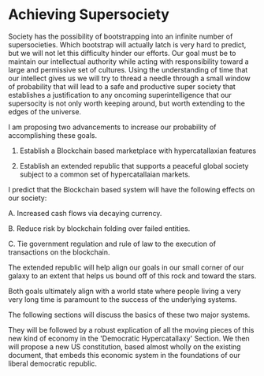 
# Achieving Supersociety

Society has the possibility of bootstrapping into an infinite number of supersocieties.  Which bootstrap will actually latch is very hard to predict, but we will not let this difficulty hinder our efforts.  Our goal must be to maintain our intellectual authority while acting with responsibility toward a large and permissive set of cultures.  Using the understanding of time that our intellect gives us we will try to thread a needle through a small window of probability that will lead to a safe and productive super society that establishes a justification to any oncoming superintelligence that our supersocity is not only worth keeping around, but worth extending to the edges of the universe.

I am proposing two advancements to increase our probability of accomplishing these goals.

1. Establish a Blockchain based marketplace with hypercatallaxian features

2. Establish an extended republic that supports a peaceful global society subject to a common set of hypercatallaian markets.

I predict that the Blockchain based system will have the following effects on our society:

A. Increased cash flows via decaying currency.

B. Reduce risk by blockchain folding over failed entities.

C. Tie government regulation and rule of law to the execution of transactions on the blockchain.

The extended republic will help align our goals in our small corner of our galaxy to an extent that helps us bound off of this rock and toward the stars.

Both goals ultimately align with a world state where people living a very very long time is paramount to the success of the underlying systems. 

The following sections will discuss the basics of these two major systems. 

They will be followed by a robust explication of all the moving pieces of this new kind of economy in the 'Democratic Hypercatallaxy' Section. We then will propose a new US constitution, based almost wholly on the existing document, that embeds this economic system in the foundations of our liberal democratic republic.

